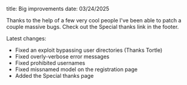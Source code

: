title: Big improvements
date: 03/24/2025

Thanks to the help of a few very cool people I've been able to patch a couple massive bugs. Check out the Special thanks link in the footer.

Latest changes:

- Fixed an exploit bypassing user directories (Thanks Tortle)
- Fixed overly-verbose error messages
- Fixed prohibited usernames
- Fixed missnamed model on the registration page
- Added the Special thanks page